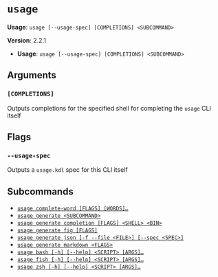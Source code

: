 # `usage`

**Usage**: `usage [--usage-spec] [COMPLETIONS] <SUBCOMMAND>`

**Version**: 2.2.1

- **Usage**: `usage [--usage-spec] [COMPLETIONS] <SUBCOMMAND>`

## Arguments

### `[COMPLETIONS]`

Outputs completions for the specified shell for completing the `usage` CLI itself

## Flags

### `--usage-spec`

Outputs a `usage.kdl` spec for this CLI itself

## Subcommands

- [`usage complete-word [FLAGS] [WORDS]…`](/cli/reference/complete-word.md)
- [`usage generate <SUBCOMMAND>`](/cli/reference/generate.md)
- [`usage generate completion [FLAGS] <SHELL> <BIN>`](/cli/reference/generate/completion.md)
- [`usage generate fig [FLAGS]`](/cli/reference/generate/fig.md)
- [`usage generate json [-f --file <FILE>] [--spec <SPEC>]`](/cli/reference/generate/json.md)
- [`usage generate markdown <FLAGS>`](/cli/reference/generate/markdown.md)
- [`usage bash [-h] [--help] <SCRIPT> [ARGS]…`](/cli/reference/bash.md)
- [`usage fish [-h] [--help] <SCRIPT> [ARGS]…`](/cli/reference/fish.md)
- [`usage zsh [-h] [--help] <SCRIPT> [ARGS]…`](/cli/reference/zsh.md)

